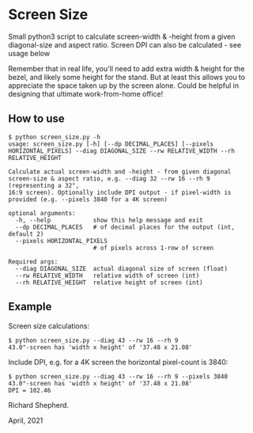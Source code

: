 # Screen Size

Small python3 script to calculate screen-width & -height from a given diagonal-size and aspect ratio. Screen DPI can also be calculated - see usage below

Remember that in real life, you'll need to add extra width & height for the bezel, and likely some height for the stand. But at least this allows you to appreciate the space taken up by the screen alone. Could be helpful in designing that ultimate work-from-home office!

## How to use

```
$ python screen_size.py -h
usage: screen_size.py [-h] [--dp DECIMAL_PLACES] [--pixels HORIZONTAL_PIXELS] --diag DIAGONAL_SIZE --rw RELATIVE_WIDTH --rh RELATIVE_HEIGHT

Calculate actual screen-width and -height - from given diagonal screen-size & aspect ratio, e.g. --diag 32 --rw 16 --rh 9 (representing a 32",
16:9 screen). Optionally include DPI output - if pixel-width is provided (e.g. --pixels 3840 for a 4K screen)

optional arguments:
  -h, --help            show this help message and exit
  --dp DECIMAL_PLACES   # of decimal places for the output (int, default 2)
  --pixels HORIZONTAL_PIXELS
                        # of pixels across 1-row of screen

Required args:
  --diag DIAGONAL_SIZE  actual diagonal size of screen (float)
  --rw RELATIVE_WIDTH   relative width of screen (int)
  --rh RELATIVE_HEIGHT  relative height of screen (int)
```

## Example

Screen size calculations:

```
$ python screen_size.py --diag 43 --rw 16 --rh 9
43.0"-screen has 'width x height' of '37.48 x 21.08'
```

Include DPI, e.g. for a 4K screen the horizontal pixel-count is 3840:

```
$ python screen_size.py --diag 43 --rw 16 --rh 9 --pixels 3840
43.0"-screen has 'width x height' of '37.48 x 21.08'
DPI = 102.46
```

Richard Shepherd.

April, 2021